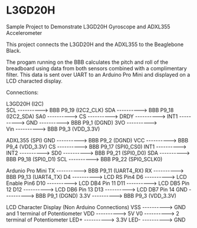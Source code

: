 # L3GD20H
Sample Project to Demonstrate L3GD20H Gyroscope and ADXL355 Accelerometer

This project connects the L3GD20H and the ADXL355 to the Beaglebone Black. 

The progam running on the BBB calculates the pitch and roll of the breadboard using data from both sensors combined with a complimentary filter. This data is sent over UART to an Arduino Pro Mini and displayed on a LCD characted display.

Connections:

L3GD20H (I2C)   
SCL       ---------->     BBB P9_19 (I2C2_CLK)
SDA       ---------->     BBB P9_18 (I2C2_SDA)
SA0       ---------->
CS        ---------->
DRDY      ---------->
INT1      ---------->
GND       ---------->     BBB P9_1 (DGND)
3VO       ---------->     
Vin       ---------->     BBB P9_3 (VDD_3.3V) 

ADXL355 (SPI)
GND       ---------->     BBB P9_2 (DGND)
VCC       ---------->     BBB P9_4 (VDD_3.3V)
CS        ---------->     BBB P9_17 (SPI0_CS0)
INT1      ----------> 
INT2      ----------> 
SD0       ---------->     BBB P9_21 (SPI0_D0)
SDA       ---------->     BBB P9_18 (SPI0_D1)
SCL       ---------->     BBB P9_22 (SPI0_SCLK0)

Ardunio Pro Mini
TX        ---------->     BBB P9_11 (UART4_RX)
RX        ---------->     BBB P9_13 (UART4_TX)
D4        ---------->     LCD RS Pin4
D6        ---------->     LCD Enable Pin6
D10       ---------->     LCD DB4 Pin 11
D11       ---------->     LCD DB5 Pin 12
D12       ---------->     LCD DB6 Pin 13
D13       ---------->     LCD DB7 Pin 14
GND       ---------->     BBB P9_1 (DGND)
3.3V      ---------->     BBB P9_3 (VDD_3.3V)

LCD Character Display (Non Arduino Connections)
VSS       ---------->     GND and 1 terminal of Potentiometer
VDD       ---------->     5V
V0        ---------->     2 terminal of Potentiometer
LED+      ---------->     3.3V
LED-      ---------->     GND



